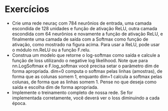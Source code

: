 # Exercícios

* Crie uma rede neuraç com 784 neurônios de entrada, uma camada escondida de 128 unidades e função de ativação ReLU, outra camada escondida com 64 neurônios e novamente a função de ativação ReLU, e finalmente uma camada de saída com a Softmax como função de ativação, como mostrado na figura acima.
Para usar a ReLU, pode usar o módulo nn.ReLU ou a função F.relu.
* Construa um modelo que retorne o log-softmax como saída e calcule a função de loss utilizando o negative log likelihood.
Note que para nn.LogSoftmax e F.log_softmax você precisa setar o parâmetro dim de forma apropriada.
dim=0 computa o softmax pelas linhas (amostras), de forma que as colunas somem 1, enquanto dim=1 calcula a softmax pelas colunas, de forma que as linhas somem 1.
Pense no que deseja como saída e escolha dim de forma apropriada.
* Implemente o treinamento completo de nossa rede. Se for implementada corretamente, você deverá ver o loss diminuindo a cada época.
